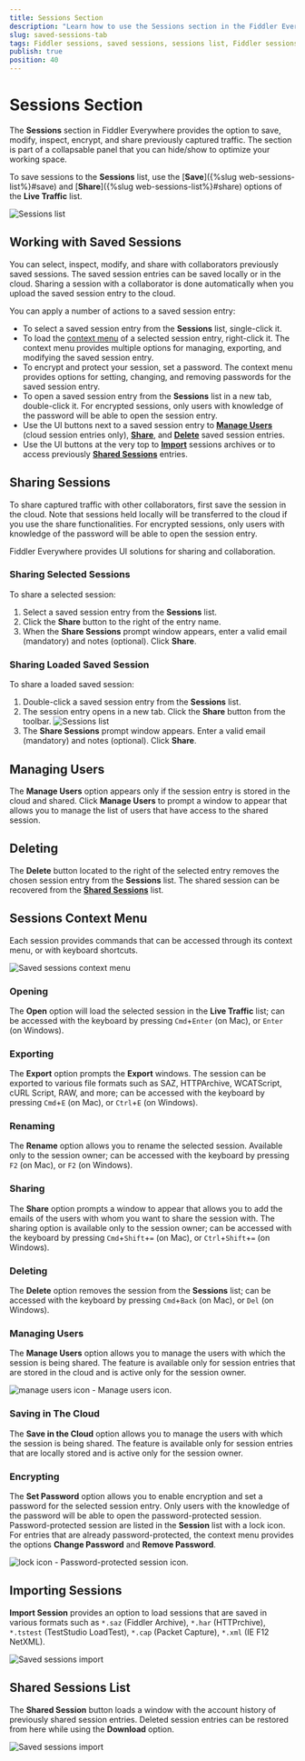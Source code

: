 ```yaml
---
title: Sessions Section
description: "Learn how to use the Sessions section in the Fiddler Everywhere web-debugging HTTP-proxy client."
slug: saved-sessions-tab
tags: Fiddler sessions, saved sessions, sessions list, Fiddler sessions tab
publish: true
position: 40
---
```


# Sessions Section

The **Sessions** section in Fiddler Everywhere provides the option to save, modify, inspect, encrypt, and share previously captured traffic. The section is part of a collapsable panel that you can hide/show to optimize your working space.

To save sessions to the **Sessions** list, use the [**Save**]({%slug web-sessions-list%}#save) and [**Share**]({%slug web-sessions-list%}#share) options of the **Live Traffic** list.  

![Sessions list](../images/sessions/saved-sessions-all.png)

## Working with Saved Sessions

You can select, inspect, modify, and share with collaborators previously saved sessions. The saved session entries can be saved locally or in the cloud. Sharing a session with a collaborator is done automatically when you upload the saved session entry to the cloud.

You can apply a number of actions to a saved session entry:

- To select a saved session entry from the **Sessions** list, single-click it.
- To load the [context menu](#sessions-context-menu) of a selected session entry, right-click it. The context menu provides multiple options for managing, exporting, and modifying the saved session entry.
- To encrypt and protect your session, set a password. The context menu provides options for setting, changing, and removing passwords for the saved session entry.
- To open a saved session entry from the **Sessions** list in a new tab, double-click it. For encrypted sessions, only users with knowledge of the password will be able to open the session entry.
- Use the UI buttons next to a saved session entry to [**Manage Users**](#manage-users) (cloud session entries only), [**Share**](#sharing-sessions), and [**Delete**](#delete) saved session entries.
- Use the UI buttons at the very top to [**Import**](#import-sessions) sessions archives or to access previously [**Shared Sessions**](#shared-sessions-list) entries.


## Sharing Sessions

To share captured traffic with other collaborators, first save the session in the cloud. Note that sessions held locally will be transferred to the cloud if you use the share functionalities. For encrypted sessions, only users with knowledge of the password will be able to open the session entry.

Fiddler Everywhere provides UI solutions for sharing and collaboration.

### Sharing Selected Sessions

To share a selected session:

1. Select a saved session entry from the **Sessions** list.
1. Click the **Share** button to the right of the entry name.
1. When the **Share Sessions** prompt window appears, enter a valid email (mandatory) and notes (optional). Click **Share**.

### Sharing Loaded Saved Session

To share a loaded saved session:

1. Double-click a saved session entry from the **Sessions** list.
1. The session entry opens in a new tab. Click the **Share** button from the toolbar.
    ![Sessions list](../images/sessions/saved-sessions-reshare.png)
1. The **Share Sessions** prompt window appears. Enter a valid email (mandatory) and notes (optional). Click **Share**.

## Managing Users

The **Manage Users** option appears only if the session entry is stored in the cloud and shared. Click **Manage Users** to prompt a window to appear that allows you to manage the list of users that have access to the shared session.


## Deleting

The **Delete** button located to the right of the selected entry removes the chosen session entry from the **Sessions** list. The shared session can be recovered from the [**Shared Sessions**](#shared-sessions) list.

## Sessions Context Menu

Each session provides commands that can be accessed through its context menu, or with keyboard shortcuts.

![Saved sessions context menu](../images/sessions/sessions-shared-context.png)

### Opening

The **Open** option will load the selected session in the **Live Traffic** list; can be accessed with the keyboard by pressing `Cmd`+`Enter` (on Mac), or `Enter` (on Windows).

### Exporting

The **Export** option prompts the **Export** windows. The session can be exported to various file formats such as SAZ, HTTPArchive, WCATScript, cURL Script, RAW, and more; can be accessed with the keyboard by pressing `Cmd`+`E` (on Mac), or `Ctrl`+`E` (on Windows).

### Renaming

The **Rename** option allows you to rename the selected session. Available only to the session owner; can be accessed with the keyboard by pressing `F2` (on Mac), or `F2` (on Windows).

### Sharing

The **Share** option prompts a window to appear that allows you to add the emails of the users with whom you want to share the session with. The sharing option is available only to the session owner; can be accessed with the keyboard by pressing `Cmd`+`Shift`+`=` (on Mac), or `Ctrl`+`Shift`+`=` (on Windows).

### Deleting

The **Delete** option removes the session from the **Sessions** list; can be accessed with the keyboard by pressing `Cmd`+`Back` (on Mac), or `Del` (on Windows).

### Managing Users

The **Manage Users** option allows you to manage the users with which the session is being shared. The feature is available only for session entries that are stored in the cloud and is active only for the session owner.

![manage users icon](../images/sessions/svg-icons/user-friends.svg) - Manage users icon.

### Saving in The Cloud

The **Save in the Cloud** option allows you to manage the users with which the session is being shared. The feature is available only for session entries that are locally stored and is active only for the session owner.


### Encrypting 

The **Set Password** option allows you to enable encryption and set a password for the selected session entry. Only users with the knowledge of the password will be able to open the password-protected session. Password-protected session are listed in the **Session** list with a lock icon. For entries that are already password-protected, the context menu provides the options **Change Password** and **Remove Password**.

![lock icon](../images/sessions/svg-icons/lock.svg) - Password-protected session icon.


## Importing Sessions

**Import Session** provides an option to load sessions that are saved in various formats such as `*.saz` (Fiddler Archive), `*.har` (HTTPrchive), `*.tstest` (TestStudio LoadTest), `*.cap` (Packet Capture), `*.xml` (IE F12 NetXML).

![Saved sessions import](../images/sessions/saved-sessions-import.png)

## Shared Sessions List

The **Shared Session** button loads a window with the account history of previously shared session entries. Deleted session entries can be restored from here while using the **Download** option.

![Saved sessions import](../images/sessions/saved-sessions-shared-list.png)
